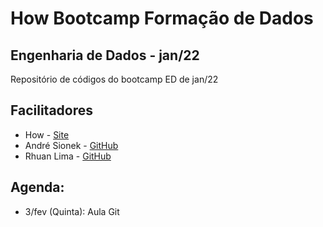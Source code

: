 # How Bootcamp Formação de Dados

## Engenharia de Dados - jan/22

Repositório de códigos do bootcamp ED de jan/22

## Facilitadores

* How - [Site](https://howedu.com.br/)
* André Sionek - [GitHub](https://github.com/andresionek91)
* Rhuan Lima - [GitHub](https://github.com/rhuanlima)

## Agenda:

- 3/fev (Quinta): Aula Git
